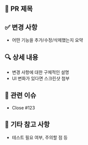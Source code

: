 ## 📌 PR 제목

## ✅ 변경 사항

- 어떤 기능을 추가/수정/삭제했는지 요약

## 🔍 상세 내용

- 변경 사항에 대한 구체적인 설명
- UI 변화가 있다면 스크린샷 첨부

## 📂 관련 이슈

- Close #123

## 💬 기타 참고 사항

- 테스트 필요 여부, 주의할 점 등
